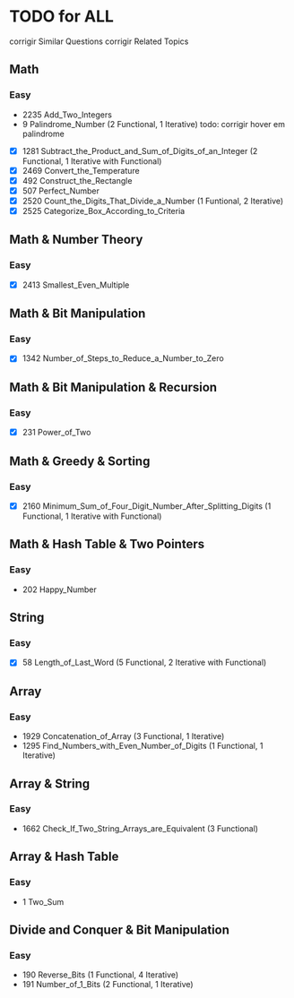 # TODO for ALL
corrigir Similar Questions
corrigir Related Topics

## Math
### Easy
- 2235 Add_Two_Integers
- 9 Palindrome_Number (2 Functional, 1 Iterative) todo: corrigir hover em palindrome
- [X] 1281 Subtract_the_Product_and_Sum_of_Digits_of_an_Integer (2 Functional, 1 Iterative with Functional)
- [X] 2469 Convert_the_Temperature
- [X] 492 Construct_the_Rectangle
- [X] 507 Perfect_Number
- [X] 2520 Count_the_Digits_That_Divide_a_Number (1 Funtional, 2 Iterative)
- [X] 2525 Categorize_Box_According_to_Criteria

## Math & Number Theory
### Easy
- [X] 2413 Smallest_Even_Multiple

## Math & Bit Manipulation
### Easy
- [X] 1342 Number_of_Steps_to_Reduce_a_Number_to_Zero

## Math & Bit Manipulation & Recursion
### Easy
- [X] 231 Power_of_Two

## Math & Greedy & Sorting
### Easy
- [X] 2160 Minimum_Sum_of_Four_Digit_Number_After_Splitting_Digits (1 Functional, 1 Iterative with Functional)

## Math & Hash Table & Two Pointers
### Easy
- 202 Happy_Number

## String
### Easy
- [X] 58 Length_of_Last_Word (5 Functional, 2 Iterative with Functional)

## Array
### Easy
- 1929 Concatenation_of_Array (3 Functional, 1 Iterative)
- 1295 Find_Numbers_with_Even_Number_of_Digits (1 Functional, 1 Iterative)

## Array & String
### Easy
- 1662 Check_If_Two_String_Arrays_are_Equivalent (3 Functional)

## Array & Hash Table
### Easy
- 1 Two_Sum

## Divide and Conquer & Bit Manipulation
### Easy
- 190 Reverse_Bits (1 Functional, 4 Iterative)
- 191 Number_of_1_Bits (2 Functional, 1 Iterative)
